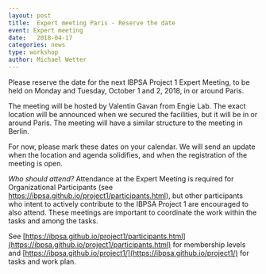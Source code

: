 ```yaml
---
layout: post
title:  Expert meeting Paris - Reserve the date
event: Expert meeting
date:   2018-04-17
categories: news
type: workshop
author: Michael Wetter
---
```


Please reserve the date for the next IBPSA Project 1 Expert Meeting, to be held on Monday and Tuesday, October 1 and 2, 2018, in or around Paris.

<!--excerpt-->

The meeting will be hosted by Valentin Gavan from Engie Lab. The exact location will be announced when we secured the facilities, but it will be in or around Paris. The meeting will have a similar structure to the meeting in Berlin.

For now, please mark these dates on your calendar. We will send an update when the location and agenda solidifies, and when the registration of the meeting is open.

*Who should attend?*
Attendance at the Expert Meeting is required for Organizational Participants (see https://ibpsa.github.io/project1/participants.html), but other participants
who intent to actively contribute to the IBPSA Project 1 are encouraged
to also attend.
These meetings are important to coordinate the work within the tasks and among the tasks.

See [https://ibpsa.github.io/project1/participants.html](https://ibpsa.github.io/project1/participants.html) for membership levels and
[https://ibpsa.github.io/project1/](https://ibpsa.github.io/project1/) for tasks and work plan.
